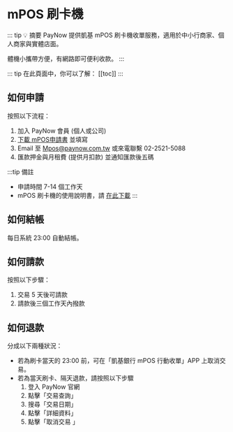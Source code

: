 # mPOS 刷卡機
::: tip 💡 摘要
PayNow 提供凱基 mPOS 刷卡機收單服務，適用於中小行商家、個人商家與實體店面。

體機小攜帶方便，有網路即可便利收款。
:::

::: tip 在此頁面中，你可以了解：
[[toc]]
::: 

## 如何申請
按照以下流程：

1. 加入 PayNow 會員 (個人或公司)
2. [下載 mPOS申請書](https://gateway.paynow.com.tw/Home/DownloadAPIFile?FileName=PayNow%E5%87%B1%E5%9F%BAMPOS%E7%94%B3%E8%AB%8B%E6%9B%B820220607%E6%9C%80%E6%96%B0%E7%89%88.pdf) 並填寫
3. Email 至 Mpos@paynow.com.tw 或來電聯繫 02-2521-5088
4. 匯款押金與月租費 (提供月扣款) 並通知匯款後五碼

:::tip 備註
- 申請時間 7-14 個工作天
- mPOS 刷卡機的使用說明書，請 [在此下載](https://gateway.paynow.com.tw/Home/DownloadAPIFile?FileName=PayNow%E5%87%B1%E5%9F%BAMPOS%E7%94%B3%E8%AB%8B%E6%9B%B820220607%E6%9C%80%E6%96%B0%E7%89%88.pdf) 
:::

## 如何結帳
每日系統 23:00 自動結帳。

## 如何請款

按照以下步驟：
1. 交易 5 天後可請款
2. 請款後三個工作天內撥款

<!-- @TODO 需補上系統操作畫面與流程 -->

## 如何退款

分成以下兩種狀況：
- 若為刷卡當天的 23:00 前，可在「凱基銀行 mPOS 行動收單」APP 上取消交易。
- 若為當天刷卡、隔天退款，請按照以下步驟
  1. 登入 PayNow 官網
  2. 點擊「交易查詢」
  3. 搜尋「交易日期」
  4. 點擊「詳細資料」
  5. 點擊「取消交易 」

<!-- @TODO 第二種狀況我看不懂 -->

